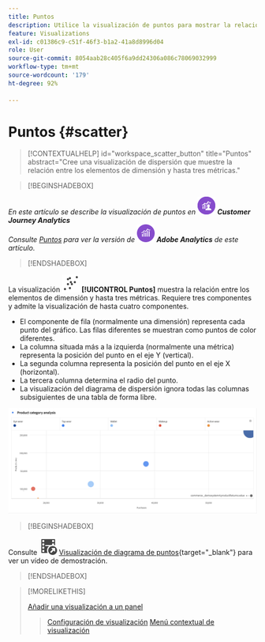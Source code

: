 ```yaml
---
title: Puntos
description: Utilice la visualización de puntos para mostrar la relación entre hasta tres métricas.
feature: Visualizations
exl-id: c01386c9-c51f-46f3-b1a2-41a8d8996d04
role: User
source-git-commit: 8054aab28c405f6a9dd24306a086c78069032999
workflow-type: tm+mt
source-wordcount: '179'
ht-degree: 92%

---
```


# Puntos {#scatter}

<!-- markdownlint-disable MD034 -->

>[!CONTEXTUALHELP]
>id="workspace_scatter_button"
>title="Puntos"
>abstract="Cree una visualización de dispersión que muestre la relación entre los elementos de dimensión y hasta tres métricas."

<!-- markdownlint-enable MD034 -->


>[!BEGINSHADEBOX]

_En este artículo se describe la visualización de puntos en_ ![CustomerJourneyAnalytics](/help/assets/icons/CustomerJourneyAnalytics.svg) _**Customer Journey Analytics**_<br/>_Consulte [Puntos](https://experienceleague.adobe.com/es/docs/analytics/analyze/analysis-workspace/visualizations/scatterplot) para ver la versión de_ ![AdobeAnalytics](/help/assets/icons/AdobeAnalytics.svg) _**Adobe Analytics** de este artículo._

>[!ENDSHADEBOX]


La visualización ![GraphScatter](/help/assets/icons/GraphScatter.svg) **[!UICONTROL Puntos]** muestra la relación entre los elementos de dimensión y hasta tres métricas. Requiere tres componentes y admite la visualización de hasta cuatro componentes.

* El componente de fila (normalmente una dimensión) representa cada punto del gráfico. Las filas diferentes se muestran como puntos de color diferentes.
* La columna situada más a la izquierda (normalmente una métrica) representa la posición del punto en el eje Y (vertical).
* La segunda columna representa la posición del punto en el eje X (horizontal).
* La tercera columna determina el radio del punto.
* La visualización del diagrama de dispersión ignora todas las columnas subsiguientes de una tabla de forma libre.

![Ejemplo de diagrama de puntos que muestra varios elementos de dimensión ](assets/scatter.png)


>[!BEGINSHADEBOX]

Consulte ![VideoCheckedOut](/help/assets/icons/VideoCheckedOut.svg) [Visualización de diagrama de puntos](https://video.tv.adobe.com/v/334459/?quality=12&learn=on){target="_blank"} para ver un vídeo de demostración.

>[!ENDSHADEBOX]


>[!MORELIKETHIS]
>
>[Añadir una visualización a un panel](/help/analysis-workspace/visualizations/freeform-analysis-visualizations.md#add-visualizations-to-a-panel)
>>[Configuración de visualización](/help/analysis-workspace/visualizations/freeform-analysis-visualizations.md#settings)
>>[Menú contextual de visualización](/help/analysis-workspace/visualizations/freeform-analysis-visualizations.md#context-menu)
>
